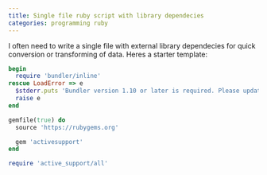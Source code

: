 ```yaml
---
title: Single file ruby script with library dependecies
categories: programming ruby
---
```


I often need to write a single file with external library dependecies for quick conversion or transforming of data. Heres a starter template:


```ruby
begin
  require 'bundler/inline'
rescue LoadError => e
  $stderr.puts 'Bundler version 1.10 or later is required. Please update your Bundler'
  raise e
end

gemfile(true) do
  source 'https://rubygems.org'

  gem 'activesupport'
end

require 'active_support/all'

```
